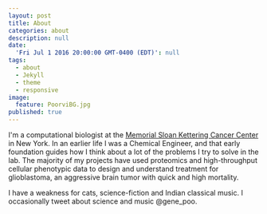 ```yaml
---
layout: post
title: About
categories: about
description: null
date:
  'Fri Jul 1 2016 20:00:00 GMT-0400 (EDT)': null
tags:
  - about
  - Jekyll
  - theme
  - responsive
image:
  feature: PoorviBG.jpg
published: true
---
```

 
I'm a computational biologist at the [Memorial Sloan Kettering Cancer Center](https://www.mskcc.org/) in New York. In an earlier life I was a Chemical Engineer, and that early foundation guides how I think about a lot of the problems I try to solve in the lab. The majority of my projects have used proteomics and high-throughput cellular phenotypic data to design and understand treatment for glioblastoma, an aggressive brain tumor with quick and high mortality. 

I have a weakness for cats, science-fiction and Indian classical music. I occasionally tweet about science and music @gene_poo.
